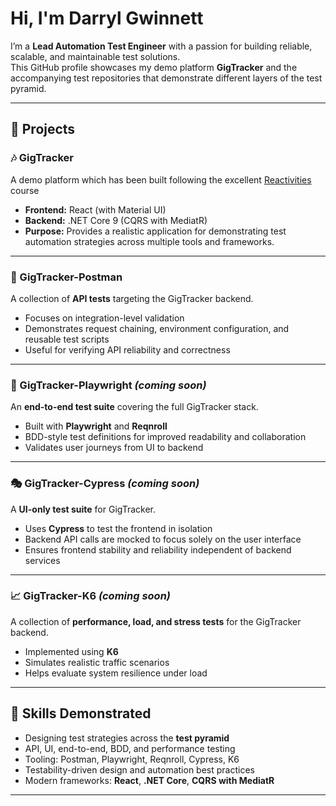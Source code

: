 # Hi, I'm Darryl Gwinnett

I’m a **Lead Automation Test Engineer** with a passion for building reliable, scalable, and maintainable test solutions.  
This GitHub profile showcases my demo platform **GigTracker** and the accompanying test repositories that demonstrate different layers of the test pyramid.

---

## 🚀 Projects

### 🎶 GigTracker
A demo platform which has been built following the excellent [Reactivities](https://www.udemy.com/course/complete-guide-to-building-an-app-with-net-core-and-react) course
- **Frontend:** React (with Material UI)  
- **Backend:** .NET Core 9 (CQRS with MediatR)  
- **Purpose:** Provides a realistic application for demonstrating test automation strategies across multiple tools and frameworks.

---

### 🧪 GigTracker-Postman
A collection of **API tests** targeting the GigTracker backend.  
- Focuses on integration-level validation  
- Demonstrates request chaining, environment configuration, and reusable test scripts  
- Useful for verifying API reliability and correctness  

---

### 🔄 GigTracker-Playwright *(coming soon)*
An **end-to-end test suite** covering the full GigTracker stack.  
- Built with **Playwright** and **Reqnroll**  
- BDD-style test definitions for improved readability and collaboration  
- Validates user journeys from UI to backend  

---

### 🎭 GigTracker-Cypress *(coming soon)*
A **UI-only test suite** for GigTracker.  
- Uses **Cypress** to test the frontend in isolation  
- Backend API calls are mocked to focus solely on the user interface  
- Ensures frontend stability and reliability independent of backend services  

---

### 📈 GigTracker-K6 *(coming soon)*
A collection of **performance, load, and stress tests** for the GigTracker backend.  
- Implemented using **K6**  
- Simulates realistic traffic scenarios  
- Helps evaluate system resilience under load  

---

## 🧰 Skills Demonstrated
- Designing test strategies across the **test pyramid**  
- API, UI, end-to-end, BDD, and performance testing  
- Tooling: Postman, Playwright, Reqnroll, Cypress, K6  
- Testability-driven design and automation best practices  
- Modern frameworks: **React**, **.NET Core**, **CQRS with MediatR**  

---
